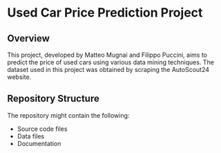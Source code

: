 # Used Car Price Prediction Project

## Overview
This project, developed by Matteo Mugnai and Filippo Puccini, aims to predict the price of used cars using various data mining techniques.
The dataset used in this project was obtained by scraping the AutoScout24 website. 

## Repository Structure
The repository might contain the following:
- Source code files
- Data files
- Documentation
